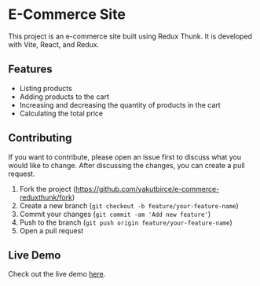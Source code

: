 # E-Commerce Site

This project is an e-commerce site built using Redux Thunk. It is developed with Vite, React, and Redux.

## Features
- Listing products
- Adding products to the cart
- Increasing and decreasing the quantity of products in the cart
- Calculating the total price

## Contributing
If you want to contribute, please open an issue first to discuss what you would like to change. After discussing the changes, you can create a pull request.

1. Fork the project (https://github.com/yakutbirce/e-commerce-reduxthunk/fork)
2. Create a new branch (`git checkout -b feature/your-feature-name`)
3. Commit your changes (`git commit -am 'Add new feature'`)
4. Push to the branch (`git push origin feature/your-feature-name`)
5. Open a pull request

## Live Demo
Check out the live demo [here](https://shopiverse-thunk.netlify.app/).
